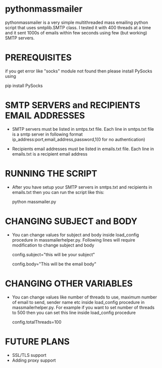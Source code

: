 # pythonmassmailer

pythonmassmailer is a very simple multithreaded mass emailing python script that uses smtplib.SMTP class. I tested it with 400 threads at a time and it sent 1000s of emails within few seconds using few (but working) SMTP servers.

PREREQUISITES
=============
if you get error like "socks" module not found then please install PySocks using

pip install PySocks

SMTP SERVERS and RECIPIENTS EMAIL ADDRESSES
===========================================
- SMTP servers must be listed in smtps.txt file. Each line in smtps.txt file is a smtp server in following format
ip_address:port,email_address,password,1(0 for no authentication)

- Recipients email addresses must be listed in emails.txt file. Each line in emails.txt is a recipient email address

RUNNING THE SCRIPT
==================
- After you have setup your SMTP servers in smtps.txt and recipients in emails.txt then you can run the script like this:

  python massmailer.py
  
CHANGING SUBJECT and BODY
=========================
- You can change values for subject and body inside load_config procedure in massmailerhelper.py. Following lines will require modification to change subject and body

  config.subject="this will be your subject"
  
  config.body="This will be the email body"

CHANGING OTHER VARIABLES
========================
- You can change values like number of threads to use, maximum number of email to send, sender name etc inside load_config procedure in massmailerhelper.py. For example if you want to set number of threads to 500 then you can set this line inside load_config procedure

  config.totalThreads=100
  
FUTURE PLANS
============
- SSL/TLS support
- Adding proxy support
